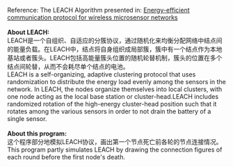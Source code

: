 Reference: The LEACH Algorithm presented in: [Energy-efficient communication protocol for wireless microsensor networks](http://ieeexplore.ieee.org/abstract/document/926982/)<br>
<br>
**About LEACH:**<br>
LEACH是一个自组织、自适应的分簇协议，通过随机化来均衡分配网络中结点间的能量负载。在LEACH中，结点将自身组织成局部簇，簇中有一个结点作为本地基站或者簇头。LEACH包括高能量簇头位置的随机轮替机制，簇头的位置在多个结点间轮替，从而不会耗尽单个结点的电池。<br>
LEACH is a self-organizing, adaptive clustering protocol that uses randomization to distribute the energy load evenly among the sensors in the network. In LEACH, the nodes organize themselves into local clusters, with one node acting as the local base station or cluster-head.LEACH includes randomized rotation of the high-energy cluster-head position such that it rotates among the various sensors in order to not drain the battery of a single sensor.<br>
<br>
**About this program:**<br>
这个程序部分地模拟LEACH协议，画出第一个节点死亡前各轮的节点连接情况。<br>
This program partly simulates LEACH by drawing the connection figures of each round before the first node's death.<br>
